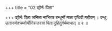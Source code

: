 +++
title = "02 द्यौर्नः पिता"

+++
द्यौर्नः पिता जनिता नाभिरत्र बन्धुर्नो माता पृथिवी महीयम् । वन्धु  
उत्तानयोश्चम्वोर्योनिरन्तरत्रा पिता दुहितुर्गर्भमाधात् ॥ २ ॥